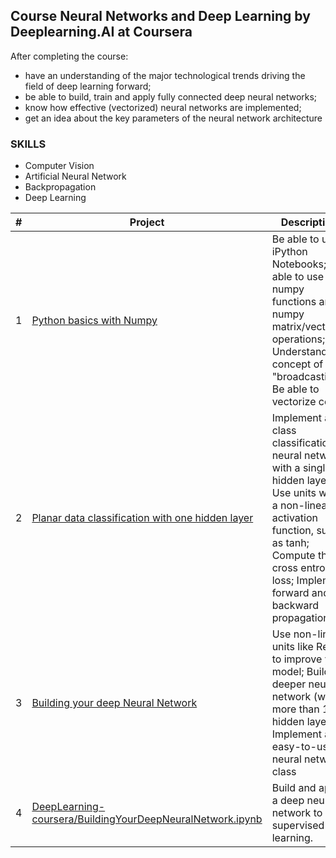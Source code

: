 ## Course Neural Networks and Deep Learning by Deeplearning.AI at Coursera

After completing the course:
- have an understanding of the major technological trends driving the field of deep learning forward;
- be able to build, train and apply fully connected deep neural networks;
- know how effective (vectorized) neural networks are implemented;
- get an idea about the key parameters of the neural network architecture
  
###  SKILLS

- Computer Vision
- Artificial Neural Network
- Backpropagation
- Deep Learning
 
|#| Project | Description |
|---|---|---|
|1|[Python basics with Numpy](DeepLearning-coursera/PythonBasicsWithNumpy.ipynb)|Be able to use iPython Notebooks; Be able to use numpy functions and numpy matrix/vector operations; Understand the concept of "broadcasting"; Be able to vectorize code|
|2|[Planar data classification with one hidden layer](DeepLearning-coursera/PlanarDataClassificationWithOneHiddenLayer.ipynb)|Implement a 2-class classification neural network with a single hidden layer; Use units with a non-linear activation function, such as tanh; Compute the cross entropy loss; Implement forward and backward propagation|
|3|[Building your deep Neural Network](DeepLearning-coursera/BuildingYourDeepNeuralNetwork.ipynb)|Use non-linear units like ReLU to improve your model; Build a deeper neural network (with more than 1 hidden layer); Implement an easy-to-use neural network class|
|4|[DeepLearning-coursera/BuildingYourDeepNeuralNetwork.ipynb](DeepLearning-coursera/BuildingYourDeepNeuralNetwork.ipynb)|Build and apply a deep neural network to supervised learning.|
